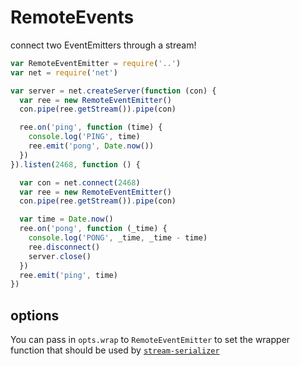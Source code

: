 # RemoteEvents

connect two EventEmitters through a stream!

``` js
var RemoteEventEmitter = require('..')
var net = require('net')

var server = net.createServer(function (con) {
  var ree = new RemoteEventEmitter()
  con.pipe(ree.getStream()).pipe(con)

  ree.on('ping', function (time) {
    console.log('PING', time)
    ree.emit('pong', Date.now())
  })
}).listen(2468, function () {

  var con = net.connect(2468)
  var ree = new RemoteEventEmitter()
  con.pipe(ree.getStream()).pipe(con)

  var time = Date.now()
  ree.on('pong', function (_time) {
    console.log('PONG', _time, _time - time)
    ree.disconnect()
    server.close()
  })
  ree.emit('ping', time)
})

```

## options

You can pass in `opts.wrap` to `RemoteEventEmitter` to set the
wrapper function that should be used by [`stream-serializer`][1]

  [1]: https://github.com/dominictarr/stream-serializer

